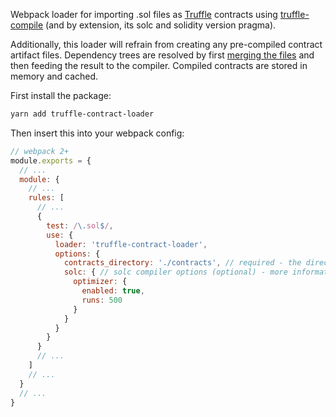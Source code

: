 Webpack loader for importing .sol files as [Truffle](http://truffleframework.com/) contracts using [truffle-compile](https://github.com/trufflesuite/truffle-compile) (and by extension, its solc and solidity version pragma).

Additionally, this loader will refrain from creating any pre-compiled contract artifact files. Dependency trees are resolved by first [merging the files](https://github.com/TiesNetwork/solidify) and then feeding the result to the compiler. Compiled contracts are stored in memory and cached.

First install the package:
```bash
yarn add truffle-contract-loader
```

Then insert this into your webpack config:
```javascript
// webpack 2+
module.exports = {
  // ...
  module: {
    // ...
    rules: [
      // ...
      {
        test: /\.sol$/,
        use: {
          loader: 'truffle-contract-loader',
          options: {
            contracts_directory: './contracts', // required - the directory containing all your Solidity contracts
            solc: { // solc compiler options (optional) - more information found here: http://solidity.readthedocs.io/en/develop/using-the-compiler.html
              optimizer: {
                enabled: true,
                runs: 500
              }
            }
          }
        }
      }
      // ...
    ]
    // ...
  }
  // ...
}
```
